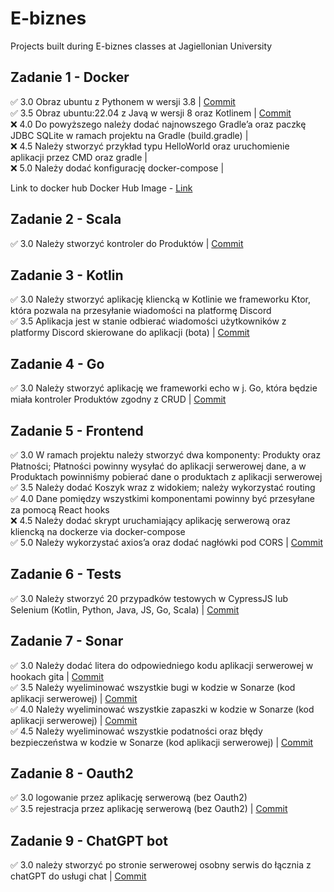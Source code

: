 # E-biznes  

Projects built during E-biznes classes at Jagiellonian University   
## Zadanie 1 - Docker
✅ 3.0 Obraz ubuntu z Pythonem w wersji 3.8 | [Commit](https://github.com/rabarbar15/e-biznes/commit/7761b8951a5d609c4a440bacc718f9f54c8d2b6e)    
✅ 3.5 Obraz ubuntu:22.04 z Javą w wersji 8 oraz Kotlinem | [Commit](https://github.com/rabarbar15/e-biznes/commit/7761b8951a5d609c4a440bacc718f9f54c8d2b6e)   
❌ 4.0  Do powyższego należy dodać najnowszego Gradle’a oraz paczkę JDBC SQLite w ramach projektu na Gradle (build.gradle) |  
❌ 4.5 Należy stworzyć przykład typu HelloWorld oraz uruchomienie aplikacji przez CMD oraz gradle |   
❌ 5.0 Należy dodać konfigurację docker-compose |   

Link to docker hub Docker Hub Image - [Link](https://hub.docker.com/repository/docker/kamilp67/my-first-repo/general)

## Zadanie 2 - Scala
✅ 3.0 Należy stworzyć kontroler do Produktów | [Commit](https://github.com/rabarbar15/e-biznes/commit/1f05bf7a3fc94b8ec0d605d9a5b358007b54bac7)   


## Zadanie 3 - Kotlin   
✅ 3.0 Należy stworzyć aplikację kliencką w Kotlinie we frameworku Ktor, która pozwala na przesyłanie wiadomości na platformę Discord   
✅ 3.5 Aplikacja jest w stanie odbierać wiadomości użytkowników z platformy Discord skierowane do aplikacji (bota) | [Commit](https://github.com/rabarbar15/e-biznes/commit/c9113f97343b7a3a78c3c10beab6fe480aa04c33)    

## Zadanie 4 - Go
✅ 3.0 Należy stworzyć aplikację we frameworki echo w j. Go, która będzie miała kontroler Produktów zgodny z CRUD | [Commit](https://github.com/rabarbar15/e-biznes/commit/20d11ca1864fd809337b1db160b5b25f0837367e)    

## Zadanie 5 - Frontend
✅ 3.0 W ramach projektu należy stworzyć dwa komponenty: Produkty oraz Płatności; Płatności powinny wysyłać do aplikacji serwerowej dane, a w Produktach powinniśmy pobierać dane o produktach z aplikacji serwerowej    
✅ 3.5 Należy dodać Koszyk wraz z widokiem; należy wykorzystać routing    
✅ 4.0 Dane pomiędzy wszystkimi komponentami powinny być przesyłane za pomocą React hooks    
❌ 4.5 Należy dodać skrypt uruchamiający aplikację serwerową oraz kliencką na dockerze via docker-compose    
✅ 5.0 Należy wykorzystać axios’a oraz dodać nagłówki pod CORS | [Commit](https://github.com/rabarbar15/e-biznes/commit/8d90b1e2b2e6e1a3a498c49f3b2e0c93e431f06e)    

## Zadanie 6 - Tests
✅ 3.0 Należy stworzyć 20 przypadków testowych w CypressJS lub Selenium (Kotlin, Python, Java, JS, Go, Scala) | [Commit](https://github.com/rabarbar15/e-biznes/commit/8b850f57c6a9cf6d1f8967dfec5233f434d28d45)    

## Zadanie 7 - Sonar    
✅ 3.0 Należy dodać litera do odpowiedniego kodu aplikacji serwerowej w hookach gita | [Commit](https://github.com/rabarbar15/e-biznes/commit/51809841d8f849f6028dc9b9ee3fdc8a7569f264)    
✅ 3.5 Należy wyeliminować wszystkie bugi w kodzie w Sonarze (kod aplikacji serwerowej) | [Commit](https://github.com/rabarbar15/e-biznes/commit/1b696a9dec6435a17d3ce39062d6f6c997a76fcc)    
✅ 4.0 Należy wyeliminować wszystkie zapaszki w kodzie w Sonarze (kod aplikacji serwerowej) | [Commit](https://github.com/rabarbar15/e-biznes/commit/1b696a9dec6435a17d3ce39062d6f6c997a76fcc)    
✅ 4.5 Należy wyeliminować wszystkie podatności oraz błędy bezpieczeństwa w kodzie w Sonarze (kod aplikacji serwerowej) | [Commit](https://github.com/rabarbar15/e-biznes/commit/1b696a9dec6435a17d3ce39062d6f6c997a76fcc)   

## Zadanie 8 - Oauth2
✅ 3.0 logowanie przez aplikację serwerową (bez Oauth2)     
✅ 3.5 rejestracja przez aplikację serwerową (bez Oauth2) | [Commit](https://github.com/rabarbar15/e-biznes/commit/439de59612dd4583a19d064a5ac9b1746dcc9223)    

## Zadanie 9 - ChatGPT bot   
✅ 3.0 należy stworzyć po stronie serwerowej osobny serwis do łącznia z chatGPT do usługi chat | [Commit](https://github.com/rabarbar15/e-biznes/commit/6877f3de3316068709c8a51f88297a557e3c4c62)    

